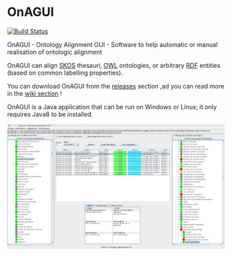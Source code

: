 # OnAGUI 

[![Build Status](https://travis-ci.org/lmazuel/onagui.svg?branch=master)](https://travis-ci.org/lmazuel/onagui)

OnAGUI - Ontology Alignment GUI - Software to help automatic or manual realisation of ontologic alignment

OnAGUI can align [SKOS](https://www.w3.org/2004/02/skos/) thesauri, [OWL](https://www.w3.org/TR/owl2-overview/) ontologies, or arbitrary [RDF](https://www.w3.org/2001/sw/wiki/RDF) entities (based on common labelling properties).

You can download OnAGUI from the [releases](https://github.com/lmazuel/onagui/releases) section ,ad you can read more in the [wiki section](https://github.com/lmazuel/onagui/wiki) !

OnAGUI is a Java application that can be run on Windows or Linux; it only requires Java8 to be installed.

![OnAGUI screenshot](src/site/screenshot-onagui.png)

